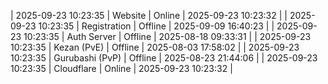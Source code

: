 | 2025-09-23 10:23:35 | Website | Online | 2025-09-23 10:23:32 |
| 2025-09-23 10:23:35 | Registration | Offline | 2025-09-09 16:40:23 |
| 2025-09-23 10:23:35 | Auth Server | Offline | 2025-08-18 09:33:31 |
| 2025-09-23 10:23:35 | Kezan (PvE) | Offline | 2025-08-03 17:58:02 |
| 2025-09-23 10:23:35 | Gurubashi (PvP) | Offline | 2025-08-23 21:44:06 |
| 2025-09-23 10:23:35 | Cloudflare | Online | 2025-09-23 10:23:32 |
